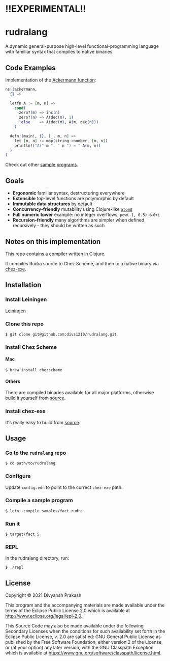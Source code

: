 # !!EXPERIMENTAL!!

# rudralang

A dynamic general-purpose high-level functional-programming language with familiar syntax that compiles to native binaries.

## Code Examples

Implementation of the [Ackermann function](https://en.wikipedia.org/wiki/Ackermann_function):

```elixir
ns!(ackermann,
  {} =>

  letfn A := [m, n] =>
    cond(
      zero?(m) => inc(n)
      zero?(n) => A(dec(m), 1)
      :else    => A(dec(m), A(m, dec(n)))
    )

  defn!(main!, {}, [_, m, n] =>
    let [m, n] := map(string->number, [m, n])
    println!("A(" m ", " n ") = " A(m, n))
  )
)
```

Check out other [sample programs](samples/).

## Goals

- **Ergonomic** familiar syntax, destructuring everywhere
- **Extensible** top-level functions are polymorphic by default
- **Immutable data structures** by default
- **Concurrency-friendly** mutability using Clojure-like [`atom`s](https://clojuredocs.org/clojure.core/atom)
- **Full numeric tower** example: no integer overflows, `pow(-1, 0.5)` is `0+i`
- **Recursion-friendly** many algorithms are simpler when defined recursively - they should be written as such

## Notes on this implementation

This repo contains a compiler written in Clojure.

It compiles Rudra source to Chez Scheme, and then to a native binary via [chez-exe](https://github.com/gwatt/chez-exe).

## Installation

### Install Leiningen

[Leiningen](https://leiningen.org)

### Clone this repo

```
$ git clone git@github.com:divs1210/rudralang.git
```

### Install Chez Scheme

#### Mac

```
$ brew install chezscheme
```

#### Others

There are compiled binaries available for all major platforms, otherwise build it yourself from [source](https://github.com/cisco/ChezScheme).

### Install chez-exe

It's really easy to build from [source](https://github.com/gwatt/chez-exe).

## Usage

### Go to the `rudralang` repo

```
$ cd path/to/rudralang
```

### Configure

Update `config.edn` to point to the correct `chez-exe` path.

### Compile a sample program

```
$ lein -compile samples/fact.rudra
```

### Run it

```
$ target/fact 5
```

### REPL

In the rudralang directory, run:

```
$ ./repl
```

## License

Copyright © 2021 Divyansh Prakash

This program and the accompanying materials are made available under the
terms of the Eclipse Public License 2.0 which is available at
http://www.eclipse.org/legal/epl-2.0.

This Source Code may also be made available under the following Secondary
Licenses when the conditions for such availability set forth in the Eclipse
Public License, v. 2.0 are satisfied: GNU General Public License as published by
the Free Software Foundation, either version 2 of the License, or (at your
option) any later version, with the GNU Classpath Exception which is available
at https://www.gnu.org/software/classpath/license.html.
